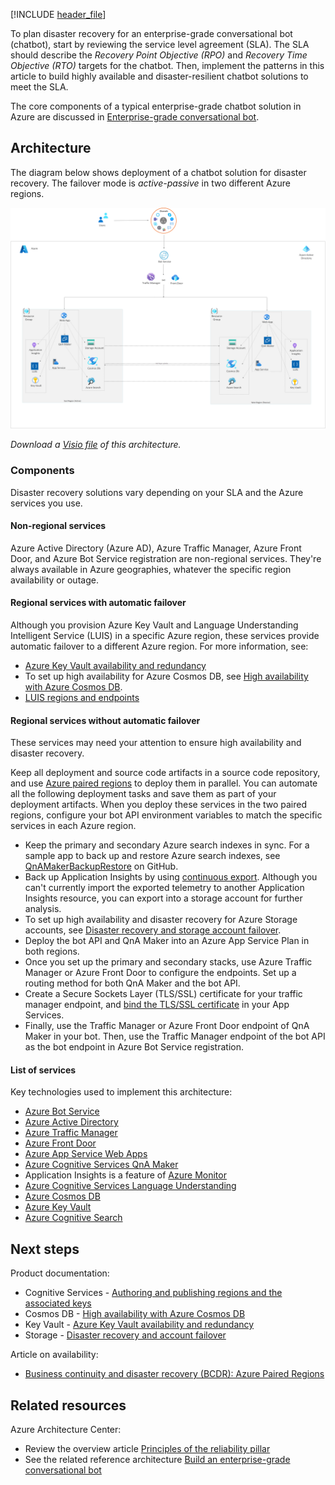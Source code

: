 [!INCLUDE [header_file](../../../includes/sol-idea-header.md)]

To plan disaster recovery for an enterprise-grade conversational bot (chatbot), start by reviewing the service level agreement (SLA). The SLA should describe the *Recovery Point Objective (RPO)* and *Recovery Time Objective (RTO)* targets for the chatbot. Then, implement the patterns in this article to build highly available and disaster-resilient chatbot solutions to meet the SLA.

The core components of a typical enterprise-grade chatbot solution in Azure are discussed in [Enterprise-grade conversational bot](../../reference-architectures/ai/conversational-bot.yml).

## Architecture

The diagram below shows deployment of a chatbot solution for disaster recovery. The failover mode is *active-passive* in two different Azure regions.

![Architecture diagram: deployment of a chatbot solution for disaster recovery, with active-passive failover mode in two different Azure regions.](../media/chatbot-with-failover-two-regions.png)

*Download a [Visio file](https://arch-center.azureedge.net/Bot_DR.vsdx) of this architecture.*

### Components

Disaster recovery solutions vary depending on your SLA and the Azure services you use.

#### Non-regional services

Azure Active Directory (Azure AD), Azure Traffic Manager, Azure Front Door, and Azure Bot Service registration are non-regional services. They're always available in Azure geographies, whatever the specific region availability or outage.

#### Regional services with automatic failover

Although you provision Azure Key Vault and Language Understanding Intelligent Service (LUIS) in a specific Azure region, these services provide automatic failover to a different Azure region. For more information, see:

- [Azure Key Vault availability and redundancy](/azure/key-vault/key-vault-disaster-recovery-guidance)
- To set up high availability for Azure Cosmos DB, see [High availability with Azure Cosmos DB](/azure/cosmos-db/high-availability).
- [LUIS regions and endpoints](/azure/cognitive-services/luis/luis-reference-regions)

#### Regional services without automatic failover

These services may need your attention to ensure high availability and disaster recovery.

Keep all deployment and source code artifacts in a source code repository, and use [Azure paired regions](/azure/best-practices-availability-paired-regions) to deploy them in parallel. You can automate all the following deployment tasks and save them as part of your deployment artifacts. When you deploy these services in the two paired regions, configure your bot API environment variables to match the specific services in each Azure region.

- Keep the primary and secondary Azure search indexes in sync. For a sample app to back up and restore Azure search indexes, see [QnAMakerBackupRestore](https://github.com/pchoudhari/QnAMakerBackupRestore) on GitHub.
- Back up Application Insights by using [continuous export](/azure/azure-monitor/app/export-telemetry). Although you can't currently import the exported telemetry to another Application Insights resource, you can export into a storage account for further analysis.
- To set up high availability and disaster recovery for Azure Storage accounts, see [Disaster recovery and storage account failover](/azure/storage/common/storage-disaster-recovery-guidance).
- Deploy the bot API and QnA Maker into an Azure App Service Plan in both regions.
- Once you set up the primary and secondary stacks, use Azure Traffic Manager or Azure Front Door to configure the endpoints. Set up a routing method for both QnA Maker and the bot API.
- Create a Secure Sockets Layer (TLS/SSL) certificate for your traffic manager endpoint, and [bind the TLS/SSL certificate](/azure/app-service/configure-ssl-bindings) in your App Services.
- Finally, use the Traffic Manager or Azure Front Door endpoint of QnA Maker in your bot. Then, use the Traffic Manager endpoint of the bot API as the bot endpoint in Azure Bot Service registration.

#### List of services

Key technologies used to implement this architecture:

- [Azure Bot Service](https://azure.microsoft.com/services/bot-service)
- [Azure Active Directory](https://azure.microsoft.com/services/active-directory)
- [Azure Traffic Manager](https://azure.microsoft.com/services/traffic-manager)
- [Azure Front Door](https://azure.microsoft.com/services/frontdoor)
- [Azure App Service Web Apps](https://azure.microsoft.com/services/app-service/web)
- [Azure Cognitive Services QnA Maker](https://azure.microsoft.com/services/cognitive-services/qna-maker)
- Application Insights is a feature of [Azure Monitor](https://azure.microsoft.com/services/monitor)
- [Azure Cognitive Services Language Understanding](https://azure.microsoft.com/services/cognitive-services/language-understanding-intelligent-service)
- [Azure Cosmos DB](https://azure.microsoft.com/services/cosmos-db)
- [Azure Key Vault](https://azure.microsoft.com/services/key-vault)
- [Azure Cognitive Search](https://azure.microsoft.com/services/search)

## Next steps

Product documentation:

- Cognitive Services - [Authoring and publishing regions and the associated keys](/azure/cognitive-services/luis/luis-reference-regions)
- Cosmos DB - [High availability with Azure Cosmos DB](/azure/cosmos-db/high-availability)
- Key Vault - [Azure Key Vault availability and redundancy](/azure/key-vault/key-vault-disaster-recovery-guidance)
- Storage - [Disaster recovery and account failover](/azure/storage/common/storage-disaster-recovery-guidance)

Article on availability:

- [Business continuity and disaster recovery (BCDR): Azure Paired Regions](/azure/best-practices-availability-paired-regions)

## Related resources

Azure Architecture Center:

- Review the overview article [Principles of the reliability pillar](/azure/architecture/framework/resiliency/principles.md)
- See the related reference architecture [Build an enterprise-grade conversational bot](../../reference-architectures/ai/conversational-bot.yml)
